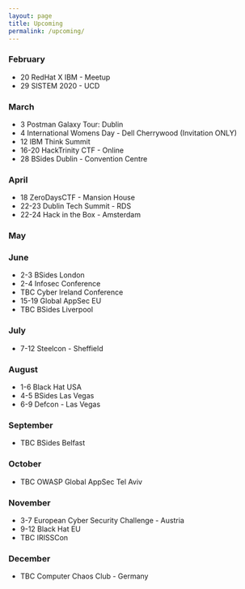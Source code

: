 ```yaml
---
layout: page
title: Upcoming
permalink: /upcoming/
---
```


### February 
- 20 RedHat X IBM - Meetup
- 29 SISTEM 2020 - UCD

### March 
- 3 Postman Galaxy Tour: Dublin
- 4 International Womens Day - Dell Cherrywood (Invitation ONLY)
- 12 IBM Think Summit 
- 16-20 HackTrinity CTF - Online
- 28 BSides Dublin - Convention Centre

### April 
- 18 ZeroDaysCTF - Mansion House
- 22-23 Dublin Tech Summit - RDS 
- 22-24 Hack in the Box - Amsterdam

### May

### June 
- 2-3 BSides London
- 2-4 Infosec Conference
- TBC Cyber Ireland Conference
- 15-19 Global AppSec EU
- TBC BSides Liverpool

### July 
- 7-12 Steelcon - Sheffield

### August 
- 1-6 Black Hat USA
- 4-5 BSides Las Vegas
- 6-9 Defcon - Las Vegas

### September 
- TBC BSides Belfast

### October 
- TBC OWASP Global AppSec Tel Aviv 

### November
- 3-7 European Cyber Security Challenge - Austria
- 9-12 Black Hat EU
- TBC IRISSCon 

### December 
- TBC Computer Chaos Club - Germany
